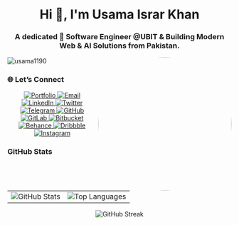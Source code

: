 <h1 align="center">Hi 👋, I'm Usama Israr Khan</h1>
<h3 align="center">A dedicated 🤖 Software Engineer @UBIT & Building Modern Web & AI Solutions from Pakistan.</h3>

<img align="right" style="border-radius: 50%;" width="300px" alt="coding" src="https://github.com/user-attachments/assets/b2e25a22-f4ca-4af3-a294-b33ac7c022c8">

<p align="left"><img src="https://komarev.com/ghpvc/?username=usama1190&label=Profile%20views&color=0e75b6&style=flat" alt="usama1190" /></p>

<h3>🌐 Let’s Connect</h3>

<div align="center">
  <!-- Portfolio -->
  <a href="https://usamaisrar1190-portfolio-website.netlify.app/" target="_blank">
    <img src="https://img.shields.io/badge/-Portfolio-0D1117?style=for-the-badge&logo=google-chrome&logoColor=00AFFF" alt="Portfolio">
  </a>
  
  <!-- Email -->
  <a href="mailto:usamaisrar1190@gmail.com" target="_blank">
    <img src="https://img.shields.io/badge/-Email-0D1117?style=for-the-badge&logo=gmail&logoColor=FF5733" alt="Email">
  </a>
  
  <!-- LinkedIn -->
  <a href="https://www.linkedin.com/in/usama-israr-khan" target="_blank">
    <img src="https://img.shields.io/badge/-LinkedIn-0D1117?style=for-the-badge&logo=linkedin&logoColor=0A66C2" alt="LinkedIn">
  </a>
  
  <!-- Twitter -->
  <a href="https://twitter.com/usama-israr-khan" target="_blank">
    <img src="https://img.shields.io/badge/-Twitter-0D1117?style=for-the-badge&logo=twitter&logoColor=1DA1F2" alt="Twitter">
  </a>
  
  <!-- Telegram -->
  <a href="https://t.me/UsamaIsrarKhan" target="_blank">
    <img src="https://img.shields.io/badge/-Telegram-0D1117?style=for-the-badge&logo=telegram&logoColor=26A5E4" alt="Telegram">
  </a>

  <!-- GitHub -->
  <a href="https://github.com/UsamaIsrarDev" target="_blank">
    <img src="https://img.shields.io/badge/-GitHub-0D1117?style=for-the-badge&logo=github&logoColor=ffffff" alt="GitHub">
  </a>

  <!-- GitLab -->
  <a href="https://gitlab.com/yourusername" target="_blank">
    <img src="https://img.shields.io/badge/-GitLab-0D1117?style=for-the-badge&logo=gitlab&logoColor=FC6D26" alt="GitLab">
  </a>

  <!-- Bitbucket -->
  <a href="https://bitbucket.org/yourusername" target="_blank">
    <img src="https://img.shields.io/badge/-Bitbucket-0D1117?style=for-the-badge&logo=bitbucket&logoColor=0052CC" alt="Bitbucket">
  </a>

  <!-- Behance -->
  <a href="https://www.behance.net/yourusername" target="_blank">
    <img src="https://img.shields.io/badge/-Behance-0D1117?style=for-the-badge&logo=behance&logoColor=1769FF" alt="Behance">
  </a>

  <!-- Dribbble -->
  <a href="https://dribbble.com/yourusername" target="_blank">
    <img src="https://img.shields.io/badge/-Dribbble-0D1117?style=for-the-badge&logo=dribbble&logoColor=EA4C89" alt="Dribbble">
  </a>

  <!-- Instagram -->
  <a href="https://instagram.com/yourusername" target="_blank">
    <img src="https://img.shields.io/badge/-Instagram-0D1117?style=for-the-badge&logo=instagram&logoColor=E4405F" alt="Instagram">
  </a>
</div>

<h3>GitHub Stats</h3>

<table align="center">
  <tr>
    <td>
      <img src="https://github-readme-stats.vercel.app/api?username=usamaisrardev&show_icons=true&theme=radical" alt="GitHub Stats" />
    </td>
    <td>
      <img src="https://github-readme-stats.vercel.app/api/top-langs?username=usamaisrardev&show_icons=true&locale=en&layout=compact&theme=radical" alt="Top Languages" />
    </td>
  </tr>
</table>

<p align="center">
  <img src="https://github-readme-streak-stats.herokuapp.com/?user=usamaisrardev&theme=radical" alt="GitHub Streak" />
</p>













